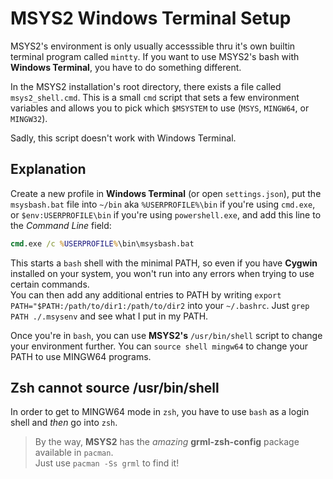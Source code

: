 # MSYS2 Windows Terminal Setup

MSYS2's environment is only usually accesssible thru it's own builtin terminal program called `mintty`.
If you want to use MSYS2's bash with **Windows Terminal**, you have to do something different.

In the MSYS2 installation's root directory, there exists a file called `msys2_shell.cmd`.  This is a small `cmd` script that 
sets a few environment variables and allows you to pick which `$MSYSTEM` to use (`MSYS`, `MINGW64`, or `MINGW32`).

Sadly, this script doesn't work with Windows Terminal.

## Explanation

Create a new profile in **Windows Terminal** (or open `settings.json`), put the `msysbash.bat` file 
into `~/bin` aka `%USERPROFILE%\bin` if you're using `cmd.exe`, or `$env:USERPROFILE\bin` if you're 
using `powershell.exe`, and add this line to the _Command Line_ field:

```cmd
cmd.exe /c %USERPROFILE%\bin\msysbash.bat
```

This starts a `bash` shell with the minimal PATH, so even if you have **Cygwin** installed on your system, you won't run
into any errors when trying to use certain commands.  
You can then add any additional entries to PATH by writing `export PATH="$PATH:/path/to/dir1:/path/to/dir2` into your `~/.bashrc`.
Just `grep PATH ./.msysenv` and see what I put in my PATH.

Once you're in `bash`, you can use **MSYS2's** `/usr/bin/shell` script to change your environment further.
	You can `source shell mingw64` to change your PATH to use MINGW64 programs.

## Zsh cannot source /usr/bin/shell

In order to get to MINGW64 mode in `zsh`, you have to use `bash` as a login shell and _then_ go into `zsh`.
> By the way, **MSYS2** has the _amazing_ **grml-zsh-config** package available in `pacman`.  
> Just use `pacman -Ss grml` to find it!
